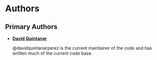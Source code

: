 # Authors

## Primary Authors

* __[David Quintanar](https://github.com/davidquintanarperez)__

    @davidquintanarperez is the current maintainer of the code and has written much of the
    current code base.
